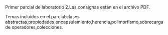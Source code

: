 Primer parcial de laboratorio 2.Las consignas están en el archivo PDF.

Temas incluidos en el parcial:clases abstractas,propiedades,encapsulamiento,herencia,polimorfismo,sobrecarga de operadores,colecciones.
